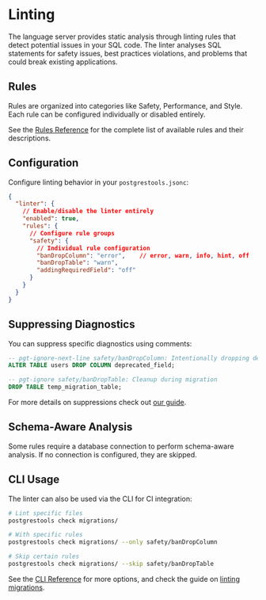 # Linting

The language server provides static analysis through linting rules that detect potential issues in your SQL code. The linter analyses SQL statements for safety issues, best practices violations, and problems that could break existing applications.

## Rules

Rules are organized into categories like Safety, Performance, and Style. Each rule can be configured individually or disabled entirely.

See the [Rules Reference](../reference/rules.md) for the complete list of available rules and their descriptions.

## Configuration

Configure linting behavior in your `postgrestools.jsonc`:

```json
{
  "linter": {
    // Enable/disable the linter entirely
    "enabled": true,
    "rules": {
      // Configure rule groups
      "safety": {
        // Individual rule configuration
        "banDropColumn": "error",    // error, warn, info, hint, off
        "banDropTable": "warn",
        "addingRequiredField": "off"
      }
    }
  }
}
```

## Suppressing Diagnostics

You can suppress specific diagnostics using comments:

```sql
-- pgt-ignore-next-line safety/banDropColumn: Intentionally dropping deprecated column
ALTER TABLE users DROP COLUMN deprecated_field;

-- pgt-ignore safety/banDropTable: Cleanup during migration
DROP TABLE temp_migration_table;
```

For more details on suppressions check out [our guide]('../guides/suppressions.md').

## Schema-Aware Analysis

Some rules require a database connection to perform schema-aware analysis. If no connection is configured, they are skipped.

## CLI Usage

The linter can also be used via the CLI for CI integration:

```bash
# Lint specific files
postgrestools check migrations/

# With specific rules
postgrestools check migrations/ --only safety/banDropColumn

# Skip certain rules
postgrestools check migrations/ --skip safety/banDropTable
```

See the [CLI Reference](../reference/cli.md) for more options, and check the guide on [linting migrations]('../guides/checking_migrations.md').
